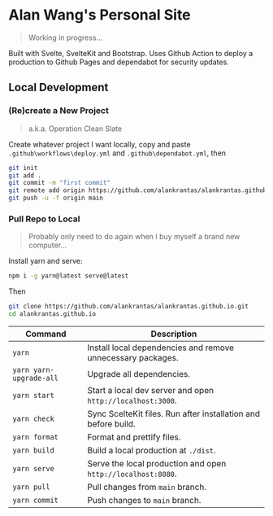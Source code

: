 # Alan Wang's Personal Site

> Working in progress...

Built with Svelte, SvelteKit and Bootstrap. Uses Github Action to deploy a production to Github Pages and dependabot for security updates.

## Local Development

### (Re)create a New Project

> a.k.a. Operation Clean Slate

Create whatever project I want locally, copy and paste `.github\workflows\deploy.yml` and `.github\dependabot.yml`, then

```bash
git init
git add .
git commit -m "first commit"
git remote add origin https://github.com/alankrantas/alankrantas.github.io.git
git push -u -f origin main
```

### Pull Repo to Local

> Probably only need to do again when I buy myself a brand new computer...

Install yarn and serve:

```bash
npm i -g yarn@latest serve@latest
```

Then

```bash
git clone https://github.com/alankrantas/alankrantas.github.io.git
cd alankrantas.github.io
```

| Command                 | Description                                                    |
| ----------------------- | -------------------------------------------------------------- |
| `yarn`                  | Install local dependencies and remove unnecessary packages.    |
| `yarn yarn-upgrade-all` | Upgrade all dependencies.                                      |
| `yarn start`            | Start a local dev server and open `http://localhost:3000`.     |
| `yarn check`            | Sync ScelteKit files. Run after installation and before build. |
| `yarn format`           | Format and prettify files.                                     |
| `yarn build`            | Build a local production at `./dist`.                          |
| `yarn serve`            | Serve the local production and open `http://localhost:8080`.   |
| `yarn pull`             | Pull changes from `main` branch.                               |
| `yarn commit`           | Push changes to `main` branch.                                 |
